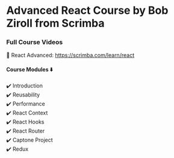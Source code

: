 # Advanced React Course by Bob Ziroll from Scrimba

### Full Course Videos 

🚀 React Advanced: https://scrimba.com/learn/react

#### Course Modules ⬇️

✔️ Introduction <br>
✔️ Reusability <br>
✔️ Performance <br>
✔️ React Context <br>
✔️ React Hooks <br>
✔️ React Router <br>
✔️ Captone Project <br>
✔️ Redux <br>




